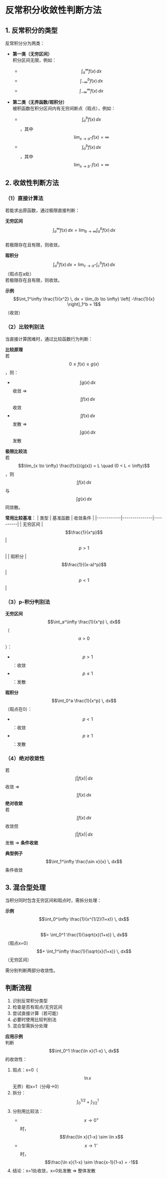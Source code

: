 # 反常积分收敛性判断方法

## 1. 反常积分的类型
反常积分分为两类：
- **第一类（无穷区间）**  
  积分区间无限，例如：
  - $$\int_a^\infty f(x) \, dx$$
  - $$\int_{-\infty}^b f(x) \, dx$$
  - $$\int_{-\infty}^\infty f(x) \, dx$$

- **第二类（无界函数/瑕积分）**  
  被积函数在积分区间内有无穷间断点（瑕点），例如：
  - $$\int_a^b f(x) \, dx$$，其中 $$\lim_{x \to a^+} f(x) = \infty$$
  - $$\int_a^b f(x) \, dx$$，其中 $$\lim_{x \to b^-} f(x) = \infty$$

## 2. 收敛性判断方法

### （1）直接计算法
若能求出原函数，通过极限直接判断：

**无穷区间**  
$$\int_a^\infty f(x) \, dx = \lim_{b \to \infty} \int_a^b f(x) \, dx$$  
若极限存在且有限，则收敛。

**瑕积分**  
$$\int_a^b f(x) \, dx = \lim_{c \to a^+} \int_c^b f(x) \, dx$$（瑕点在a处）  
若极限存在且有限，则收敛。

**示例**  
$$\int_1^\infty \frac{1}{x^2} \, dx = \lim_{b \to \infty} \left[ -\frac{1}{x} \right]_1^b = 1$$（收敛）

### （2）比较判别法
当直接计算困难时，通过比较函数行为判断：

**比较原理**  
若 $$0 \leq f(x) \leq g(x)$$，则：
- $$\int g(x) \, dx$$ 收敛 ⇒ $$\int f(x) \, dx$$ 收敛
- $$\int f(x) \, dx$$ 发散 ⇒ $$\int g(x) \, dx$$ 发散

**极限比较法**  
若 $$\lim_{x \to \infty} \frac{f(x)}{g(x)} = L \quad (0 < L < \infty)$$，则 $$\int f(x) \, dx$$ 与 $$\int g(x) \, dx$$ 同敛散。

**常用比较基准**：
| 类型       | 基准函数      | 收敛条件 |
|------------|---------------|----------|
| 无穷区间   | $$\frac{1}{x^p}$$ | $$p > 1$$    |
| 瑕积分     | $$\frac{1}{(x-a)^p}$$ | $$p < 1$$    |

### （3）p-积分判别法
**无穷区间**  
$$\int_a^\infty \frac{1}{x^p} \, dx$$（$$a > 0$$）：
- $$p > 1$$：收敛
- $$p \leq 1$$：发散

**瑕积分**  
$$\int_0^a \frac{1}{x^p} \, dx$$（瑕点在0）：
- $$p < 1$$：收敛
- $$p \geq 1$$：发散

### （4）绝对收敛性
若 $$\int |f(x)| \, dx$$ 收敛 ⇒ $$\int f(x) \, dx$$ **绝对收敛**  
若 $$\int f(x) \, dx$$ 收敛但 $$\int |f(x)| \, dx$$ 发散 ⇒ **条件收敛**

**典型例子**  
$$\int_1^\infty \frac{\sin x}{x} \, dx$$ 条件收敛

## 3. 混合型处理
当积分同时包含无穷区间和瑕点时，需拆分处理：

**示例**  
$$\int_0^\infty \frac{1}{x^{1/2}(1+x)} \, dx$$  
$$= \int_0^1 \frac{1}{\sqrt{x}(1+x)} \, dx$$（瑕点x=0）  
$$+ \int_1^\infty \frac{1}{\sqrt{x}(1+x)} \, dx$$（无穷区间）

需分别判断两部分收敛性。

## 判断流程
1. 识别反常积分类型
2. 检查是否有瑕点/无穷区间
3. 尝试直接计算（若可能）
4. 必要时使用比较判别法
5. 混合型需拆分处理

**应用示例**  
判断 $$\int_0^1 \frac{\ln x}{1-x} \, dx$$ 的收敛性：
1. 瑕点：x=0（$$\ln x$$无界）和x=1（分母→0）
2. 拆分：$$\int_0^{1/2} + \int_{1/2}^1$$
3. 分别用比较法：
   - $$x \to 0^+$$ 时，$$\frac{\ln x}{1-x} \sim \ln x$$
   - $$x \to 1^-$$ 时，$$\frac{\ln x}{1-x} \sim \frac{x-1}{1-x} = -1$$
4. 结论：x=1处收敛，x=0处发散 ⇒ 整体发散